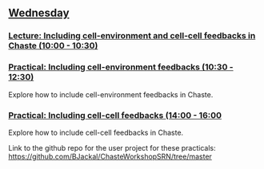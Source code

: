 ## [Wednesday](https://github.com/Chaste/chaste-workshop-materials-2023/wednesday)

### [Lecture: Including cell-environment and cell-cell feedbacks in Chaste (10:00 - 10:30)]()

### [Practical: Including cell-environment feedbacks (10:30 - 12:30)]()
Explore how to include cell-environment feedbacks in Chaste.

### [Practical: Including cell-cell feedbacks (14:00 - 16:00]()
Explore how to include cell-cell feedbacks in Chaste.

Link to the github repo for the user project for these practicals: https://github.com/BJackal/ChasteWorkshopSRN/tree/master
